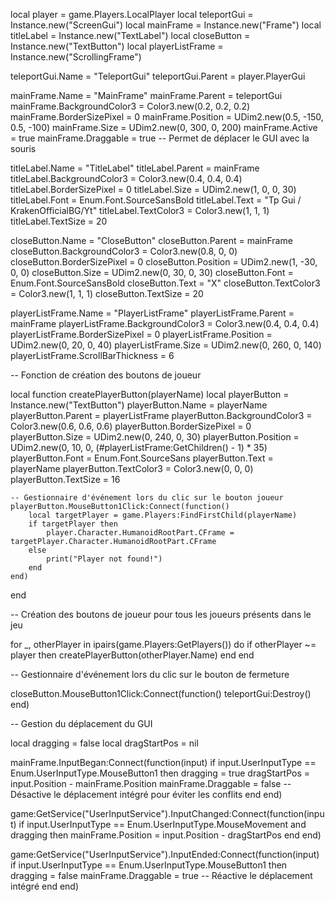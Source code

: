 
local player = game.Players.LocalPlayer
local teleportGui = Instance.new("ScreenGui")
local mainFrame = Instance.new("Frame")
local titleLabel = Instance.new("TextLabel")
local closeButton = Instance.new("TextButton")
local playerListFrame = Instance.new("ScrollingFrame")



teleportGui.Name = "TeleportGui"
teleportGui.Parent = player.PlayerGui

mainFrame.Name = "MainFrame"
mainFrame.Parent = teleportGui
mainFrame.BackgroundColor3 = Color3.new(0.2, 0.2, 0.2)
mainFrame.BorderSizePixel = 0
mainFrame.Position = UDim2.new(0.5, -150, 0.5, -100)
mainFrame.Size = UDim2.new(0, 300, 0, 200)
mainFrame.Active = true
mainFrame.Draggable = true -- Permet de déplacer le GUI avec la souris

titleLabel.Name = "TitleLabel"
titleLabel.Parent = mainFrame
titleLabel.BackgroundColor3 = Color3.new(0.4, 0.4, 0.4)
titleLabel.BorderSizePixel = 0
titleLabel.Size = UDim2.new(1, 0, 0, 30)
titleLabel.Font = Enum.Font.SourceSansBold
titleLabel.Text = "Tp Gui / KrakenOfficialBG/Yt"
titleLabel.TextColor3 = Color3.new(1, 1, 1)
titleLabel.TextSize = 20

closeButton.Name = "CloseButton"
closeButton.Parent = mainFrame
closeButton.BackgroundColor3 = Color3.new(0.8, 0, 0)
closeButton.BorderSizePixel = 0
closeButton.Position = UDim2.new(1, -30, 0, 0)
closeButton.Size = UDim2.new(0, 30, 0, 30)
closeButton.Font = Enum.Font.SourceSansBold
closeButton.Text = "X"
closeButton.TextColor3 = Color3.new(1, 1, 1)
closeButton.TextSize = 20

playerListFrame.Name = "PlayerListFrame"
playerListFrame.Parent = mainFrame
playerListFrame.BackgroundColor3 = Color3.new(0.4, 0.4, 0.4)
playerListFrame.BorderSizePixel = 0
playerListFrame.Position = UDim2.new(0, 20, 0, 40)
playerListFrame.Size = UDim2.new(0, 260, 0, 140)
playerListFrame.ScrollBarThickness = 6

-- Fonction de création des boutons de joueur

local function createPlayerButton(playerName)
    local playerButton = Instance.new("TextButton")
    playerButton.Name = playerName
    playerButton.Parent = playerListFrame
    playerButton.BackgroundColor3 = Color3.new(0.6, 0.6, 0.6)
    playerButton.BorderSizePixel = 0
    playerButton.Size = UDim2.new(0, 240, 0, 30)
    playerButton.Position = UDim2.new(0, 10, 0, (#playerListFrame:GetChildren() - 1) * 35)
    playerButton.Font = Enum.Font.SourceSans
    playerButton.Text = playerName
    playerButton.TextColor3 = Color3.new(0, 0, 0)
    playerButton.TextSize = 16

    -- Gestionnaire d'événement lors du clic sur le bouton joueur
    playerButton.MouseButton1Click:Connect(function()
        local targetPlayer = game.Players:FindFirstChild(playerName)
        if targetPlayer then
            player.Character.HumanoidRootPart.CFrame = targetPlayer.Character.HumanoidRootPart.CFrame
        else
            print("Player not found!")
        end
    end)
end

-- Création des boutons de joueur pour tous les joueurs présents dans le jeu

for _, otherPlayer in ipairs(game.Players:GetPlayers()) do
    if otherPlayer ~= player then
        createPlayerButton(otherPlayer.Name)
    end
end

-- Gestionnaire d'événement lors du clic sur le bouton de fermeture

closeButton.MouseButton1Click:Connect(function()
    teleportGui:Destroy()
end)

-- Gestion du déplacement du GUI

local dragging = false
local dragStartPos = nil

mainFrame.InputBegan:Connect(function(input)
    if input.UserInputType == Enum.UserInputType.MouseButton1 then
        dragging = true
        dragStartPos = input.Position - mainFrame.Position
        mainFrame.Draggable = false -- Désactive le déplacement intégré pour éviter les conflits
    end
end)

game:GetService("UserInputService").InputChanged:Connect(function(input)
    if input.UserInputType == Enum.UserInputType.MouseMovement and dragging then
        mainFrame.Position = input.Position - dragStartPos
    end
end)

game:GetService("UserInputService").InputEnded:Connect(function(input)
    if input.UserInputType == Enum.UserInputType.MouseButton1 then
        dragging = false
        mainFrame.Draggable = true -- Réactive le déplacement intégré
    end
end)

